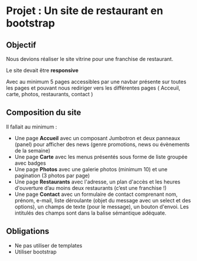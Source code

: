 # Projet : Un site de restaurant en bootstrap

   ## Objectif

Nous devions réaliser le site vitrine pour une franchise de restaurant.

Le site devait être **responsive**

Avec au minimum 5 pages accessibles par une navbar présente sur toutes les pages et pouvant nous rediriger vers les différentes pages ( Acceuil, carte, photos, restaurants, contact )


## Composition du site
Il fallait au minimum : 

- Une page **Accueil** avec un composant Jumbotron et deux panneaux (panel) pour afficher des news (genre promotions, news ou évènements de la semaine)
- Une page **Carte** avec les menus présentés sous forme de liste groupée avec badges
- Une page **Photos** avec une galerie photos (minimum 10) et une pagination (3 photos par page)
- Une page **Restaurants** avec l'adresse, un plan d'accès et les heures d'ouverture d’au moins deux restaurants (c’est une franchise !)
- Une page **Contact** avec un formulaire de contact comprenant nom, prénom, e-mail, liste déroulante (objet du message avec un select et des options), un champs de texte (pour le message), un bouton d'envoi. Les intitulés des champs sont dans la balise sémantique adéquate. 

## Obligations

- Ne pas utiliser de templates
- Utiliser bootstrap